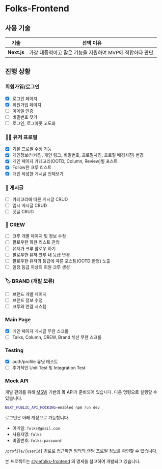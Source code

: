 # Folks-Frontend

## 사용 기술

| 기술 | 선택 이유 |
| ---- | -------- |
| **Next.js** | 가장 대중적이고 많은 기능을 지원하여 MVP에 적합하다 판단. |

## 진행 상황

### 회원가입/로그인
- [x] 로그인 페이지
- [x] 회원가입 페이지
- [ ] 이메일 인증
- [ ] 비밀번호 찾기
- [ ] 로그인, 로그아웃 고도화

### 🧑‍💼 유저 프로필
- [x] 기본 프로필 수정 기능
- [x] 개인정보(닉네임, 개인 링크, 비밀번호, 프로필사진, 프로필 배경사진) 변경
- [x] 개인 페이지 카테고리(OOTD, Column, Review)별 포스트
- [x] Follow한 크루 리스트
- [x] 개인 작성한 게시글 전체보기

### 📝 게시글
- [ ] 카테고리에 따른 게시글 CRUD
- [ ] 임시 게시글 CRUD
- [ ] 댓글 CRUD

### 🎪 CREW
- [ ] 크루 개별 페이지 및 정보 수정
- [ ] 팔로우한 회원 리스트 관리
- [ ] 유저가 크루 팔로우 하기
- [ ] 팔로우한 유저 크루 내 등급 변경
- [ ] 팔로우한 유저의 등급에 따른 포스팅(OOTD 한정) 노출
- [ ] 일정 등급 이상의 회원 크루 생성

### 🏷️ BRAND (개발 보류)
- [ ] 브랜드 개별 페이지
- [ ] 브랜드 정보 수정
- [ ] 크루와 연결 시스템

### Main Page
- [x] 메인 페이지 게시글 무한 스크롤
- [ ] Talks, Column, CREW, Brand 섹션 무한 스크롤

### Testing
- [x] auth/profile 유닛 테스트
- [ ] 추가적인 Unit Test 및 Integration Test

### Mock API
개발 편의를 위해 [MSW](https://mswjs.io/) 기반의 목 API가 준비되어 있습니다.
다음 명령으로 실행할 수 있습니다.

```bash
NEXT_PUBLIC_API_MOCKING=enabled npm run dev
```

로그인은 아래 계정으로 가능합니다.

- 이메일: `folks@gmail.com`
- 사용자명: `folks`
- 비밀번호: `folks-password`

`/profile/[userId]` 경로로 접근하면 임의의 랜덤 프로필 정보를 확인할 수 있습니다.

본 프로젝트는 [stylefolks-frontend](https://github.com/stylefolks/stylefolks-frontend) 의 명세를 참고하여 개발되고 있습니다.

